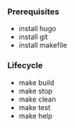 ### Prerequisites
- install hugo
- install git
- install makefile

### Lifecycle
- make build
- make stop
- make clean
- make test
- make help
